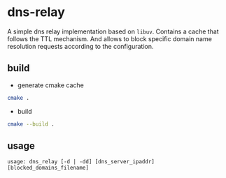 # dns-relay

A simple dns relay implementation based on `libuv`. Contains a cache that follows the TTL mechanism. And allows to block specific domain name resolution requests according to the configuration.

## build

- generate cmake cache

```sh
cmake .
```

- build

```sh
cmake --build .
```

## usage

```plaintext
usage: dns_relay [-d | -dd] [dns_server_ipaddr] [blocked_domains_filename]
```

